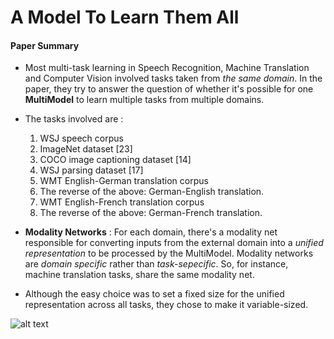 # A Model To Learn Them All

#### Paper Summary

* Most multi-task learning in Speech Recognition, Machine Translation and Computer Vision involved tasks taken from *the same domain*. In the paper, they try to answer the question of whether it's possible for one **MultiModel** to learn multiple tasks from multiple domains.
* The tasks involved are : 
  1. WSJ speech corpus
  2. ImageNet dataset [23] 
  3. COCO image captioning dataset [14]
  4. WSJ parsing dataset [17] 
  5. WMT English-German translation corpus 
  6. The reverse of the above: German-English translation. 
  7. WMT English-French translation corpus 
  8. The reverse of the above: German-French translation. 

* **Modality Networks** : For each domain, there's a modality net responsible for converting inputs from the external domain into a *unified representation* to be processed by the MultiModel. Modality networks are *domain specific* rather than *task-sepecific*. So, for instance, machine translation tasks, share the same modality net.

* Although the easy choice was to set a fixed size for the unified representation across all tasks, they chose to make it variable-sized.

![alt text](https://adriancolyer.files.wordpress.com/2018/01/one-model-fig-2.jpeg?w=640)
